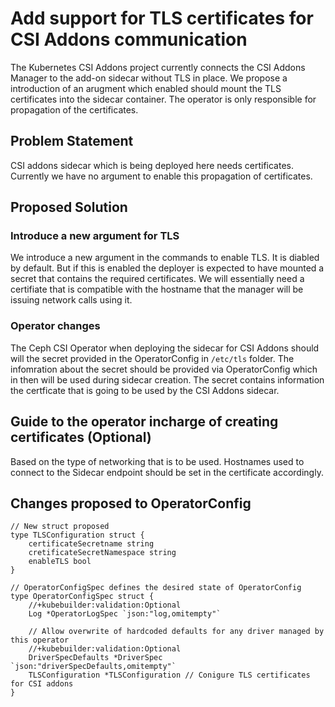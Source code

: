 # Add support for TLS certificates for CSI Addons communication

The Kubernetes CSI Addons project currently connects the CSI Addons Manager to the add-on sidecar without TLS in place.
We propose a introduction of an arugment which enabled should mount the TLS certificates into the sidecar container.
The operator is only responsible for propagation of the certificates.

## Problem Statement

CSI addons sidecar which is being deployed here needs certificates. Currently we have no argument to enable this propagation of certificates.

## Proposed Solution

### Introduce a new argument for TLS

We introduce a new argument in the commands to enable TLS. It is diabled by default. But if this is enabled the deployer is expected to have mounted a secret that contains the required certificates. We will essentially need a certifiate that is compatible with the hostname that the manager will be issuing network calls using it.

### Operator changes

The Ceph CSI Operator when deploying the sidecar for CSI Addons should will the secret provided in the OperatorConfig in `/etc/tls` folder. The infomration about the secret should be provided via OperatorConfig which in then will be used during sidecar creation. The secret contains information the certficate that is going to be used by the CSI Addons sidecar.

## Guide to the operator incharge of creating certificates (Optional)

Based on the type of networking that is to be used. Hostnames used to connect to the Sidecar endpoint should be set in the certificate accordingly.

## Changes proposed to OperatorConfig

```
// New struct proposed
type TLSConfiguration struct {
    certificateSecretname string
    cretificateSecretNamespace string
    enableTLS bool
}

// OperatorConfigSpec defines the desired state of OperatorConfig
type OperatorConfigSpec struct {
	//+kubebuilder:validation:Optional
	Log *OperatorLogSpec `json:"log,omitempty"`

	// Allow overwrite of hardcoded defaults for any driver managed by this operator
	//+kubebuilder:validation:Optional
	DriverSpecDefaults *DriverSpec `json:"driverSpecDefaults,omitempty"`
    TLSConfiguration *TLSConfiguration // Conigure TLS certificates for CSI addons
}
```
